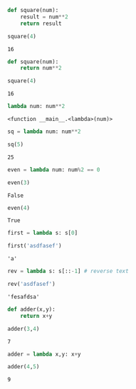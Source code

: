 ```python
def square(num):
    result = num**2
    return result
```


```python
square(4)
```




    16




```python
def square(num):
    return num**2
```


```python
square(4)
```




    16




```python
lambda num: num**2
```




    <function __main__.<lambda>(num)>




```python
sq = lambda num: num**2
```


```python
sq(5)
```




    25




```python
even = lambda num: num%2 == 0
```


```python
even(3)
```




    False




```python
even(4)
```




    True




```python
first = lambda s: s[0]
```


```python
first('asdfasef')
```




    'a'




```python
rev = lambda s: s[::-1] # reverse text
```


```python
rev('asdfasef')
```




    'fesafdsa'




```python
def adder(x,y):
    return x+y
```


```python
adder(3,4)
```




    7




```python
adder = lambda x,y: x+y
```


```python
adder(4,5)
```




    9




```python

```

